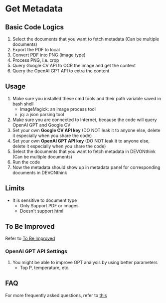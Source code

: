 # Get Metadata

## Basic Code Logics

1. Select the documents that you want to fetch metadata (Can be multiple documents)
2. Export the PDF to local
3. Convert PDF into PNG (image type)
4. Process PNG, i.e. crop
5. Query Google CV API to OCR the image and get the content
6. Query the OpenAI GPT API to extra the content

## Usage

1. Make sure you installed these cmd tools and their path variable saved in bash shell
    - ImageMagick: an image process tool
    - jq: a json parsing tool
2. Make sure you are connected to Internet, because the code will query OpenAI GPT and Google CV
3. Set your own **Google CV API key** (DO NOT leak it to anyone else, delete it especially when you share the code)
4. Set your own **OpenAI GPT API key** (DO NOT leak it to anyone else, delete it especially when you share the code)
5. Select the documents that you want to fetch metadata in DEVONthink (Can be multiple documents)
6. Run the code
7. Now the metadata should show up in metadata panel for corresponding documents in DEVONthink

## Limits

- It is sensitive to document type
    + Only Support PDF or images
    + Doesn't support html

## To Be Improved

Refer to [To Be Improved](./ToBeImproved-GetMetadata.md)

### OpenAI GPT API Settings

1. You might be able to improve GPT analysis by using better parameters
    - Top P, temperature, etc.

## FAQ

For more frequently asked questions, refer to [this](./FAQ-GetMetadata.md)


